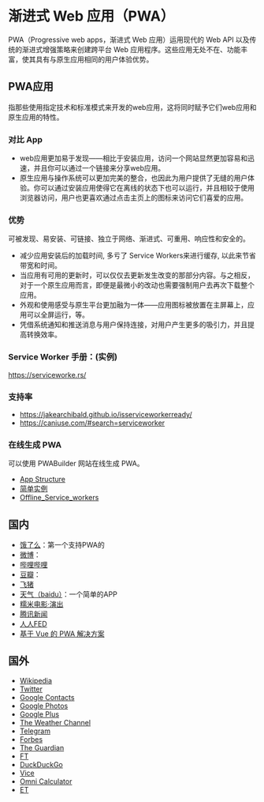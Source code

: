 # 渐进式 Web 应用（PWA）
  
PWA（Progressive web apps，渐进式 Web 应用）运用现代的 Web API 以及传统的渐进式增强策略来创建跨平台 Web 应用程序。这些应用无处不在、功能丰富，使其具有与原生应用相同的用户体验优势。
  
## PWA应用

指那些使用指定技术和标准模式来开发的web应用，这将同时赋予它们web应用和原生应用的特性。
  
### 对比 App

- web应用更加易于发现——相比于安装应用，访问一个网站显然更加容易和迅速，并且你可以通过一个链接来分享web应用。
- 原生应用与操作系统可以更加完美的整合，也因此为用户提供了无缝的用户体验。你可以通过安装应用使得它在离线的状态下也可以运行，并且相较于使用浏览器访问，用户也更喜欢通过点击主页上的图标来访问它们喜爱的应用。
  
### 优势

可被发现、易安装、可链接、独立于网络、渐进式、可重用、响应性和安全的。
  
- 减少应用安装后的加载时间, 多亏了 Service Workers来进行缓存, 以此来节省带宽和时间。
- 当应用有可用的更新时，可以仅仅去更新发生改变的那部分内容。与之相反，对于一个原生应用而言，即便是最微小的改动也需要强制用户去再次下载整个应用。
- 外观和使用感受与原生平台更加融为一体——应用图标被放置在主屏幕上，应用可以全屏运行，等。
- 凭借系统通知和推送消息与用户保持连接，对用户产生更多的吸引力，并且提高转换效率。
  
### Service Worker 手册：(实例)

https://serviceworke.rs/

### 支持率

- https://jakearchibald.github.io/isserviceworkerready/
- https://caniuse.com/#search=serviceworker
  
### 在线生成 PWA

  可以使用 PWABuilder 网站在线生成 PWA。

- [App Structure](https://developer.mozilla.org/zh-CN/docs/Web/Progressive_web_apps/App_structure) 
- [简单实例](https://mdn.github.io/pwa-examples/js13kpwa/)
- [Offline_Service_workers](https://developer.mozilla.org/zh-CN/docs/Web/Progressive_web_apps/Offline_Service_workers)
  
## 国内

- [饿了么](https://h5.ele.me/)：第一个支持PWA的
- [微博](https://m.weibo.cn/beta)：
- [哔哩哔哩](https://m.bilibili.com/)
- [豆瓣](https://m.douban.com/)：
- [飞猪](https://h5.m.taobao.com/trip/home-pwa/index.html)
- [天气（baidu）](https://weatherpwa.baidu.com/)：一个简单的APP
- [糯米电影·演出](https://mdianying.baidu.com/)
- [腾讯新闻](https://xw.qq.com/)
- [人人FED](https://fed.renren.com/)
- [基于 Vue 的 PWA 解决方案](https://lavas.baidu.com/)
  
## 国外

- [Wikipedia](https://en.m.wikipedia.org/wiki/Main_Page)
- [Twitter](https://mobile.twitter.com/home)
- [Google Contacts](https://contacts.google.com/)
- [Google Photos](https://photos.google.com/)
- [Google Plus](https://plus.google.com/)
- [The Weather Channel](https://weather.com/)
- [Telegram](https://web.telegram.org/)
- [Forbes](https://m.forbes.com/)
- [The Guardian](https://www.theguardian.com/)
- [FT](https://app.ft.com/)
- [DuckDuckGo](https://duckduckgo.com/)
- [Vice](https://www.vice.com/en_us)
- [Omni Calculator](https://www.omnicalculator.com/)
- [ET](https://m.economictimes.com/)